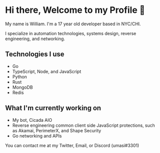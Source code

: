 # Hi there, Welcome to my Profile 👋

My name is William. I'm a 17 year old developer based in NYC/CHI.

I specialize in automation technologies, systems design, reverse engineering, and networking.

## Technologies I use
- Go
- TypeScript, Node, and JavaScript
- Python
- Rust
- MongoDB
- Redis

## What I'm currently working on
- My bot, Cicada AIO
- Reverse engineering common client side JavaScript protections, such as Akamai, PerimeterX, and Shape Security
- Go networking and APIs

You can contact me at my Twitter, Email, or Discord (umasi#3301)
